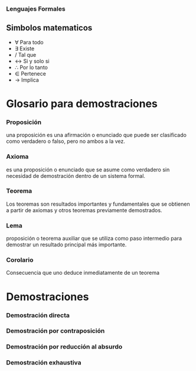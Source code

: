 ### Lenguajes Formales
## Simbolos matematicos
- $\forall$  Para todo
- $\exists$  Existe
- /  Tal que 
- $\leftrightarrow$  Si y solo si
- $\therefore$  Por lo tanto
- $\in$  Pertenece
- $\rightarrow$  Implica

# Glosario para demostraciones

### Proposición

una proposición es una afirmación o enunciado que puede ser clasificado como verdadero o falso, pero no ambos a la vez.

### Axioma

es una proposición o enunciado que se asume como verdadero sin necesidad de demostración dentro de un sistema formal.

### Teorema

Los teoremas son resultados importantes y fundamentales que se obtienen a partir de axiomas y otros teoremas previamente demostrados.

### Lema

proposición o teorema auxiliar que se utiliza como paso intermedio para demostrar un resultado principal más importante.

### Corolario

Consecuencia que uno deduce inmediatamente de un teorema

# Demostraciones

### Demostración directa

### Demostración por contraposición


### Demostración por reducción al absurdo

### Demostración exhaustiva
